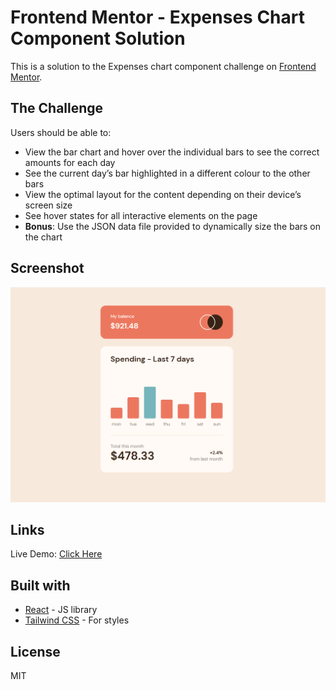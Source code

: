 # Frontend Mentor - Expenses Chart Component Solution

This is a solution to the Expenses chart component challenge on [Frontend Mentor](https://www.frontendmentor.io/challenges/expenses-chart-component-e7yJBUdjwt).

## The Challenge

Users should be able to:

- View the bar chart and hover over the individual bars to see the correct amounts for each day
- See the current day’s bar highlighted in a different colour to the other bars
- View the optimal layout for the content depending on their device’s screen size
- See hover states for all interactive elements on the page
- **Bonus**: Use the JSON data file provided to dynamically size the bars on the chart

## Screenshot
![screenshot](public/Screenshot.png)

## Links
Live Demo: [Click Here](https://my-expenses-chart-component.netlify.app/)

## Built with
- [React](https://reactjs.org/) - JS library
- [Tailwind CSS](https://tailwindcss.com/) - For styles

## License
MIT